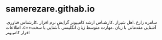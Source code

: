 # samerezare.githab.io
.سامره زارع
.اهل شیراز
.کارشناس ارشد کامپیوتر گرایش نرم افزار
.کارشناس فناوری اطلاعات
.c++آشنایی مقدمانی با زبان
.مهارت متوسط زبان انگلیسی
.آشنایی با سخت افزار کامپیوتر
